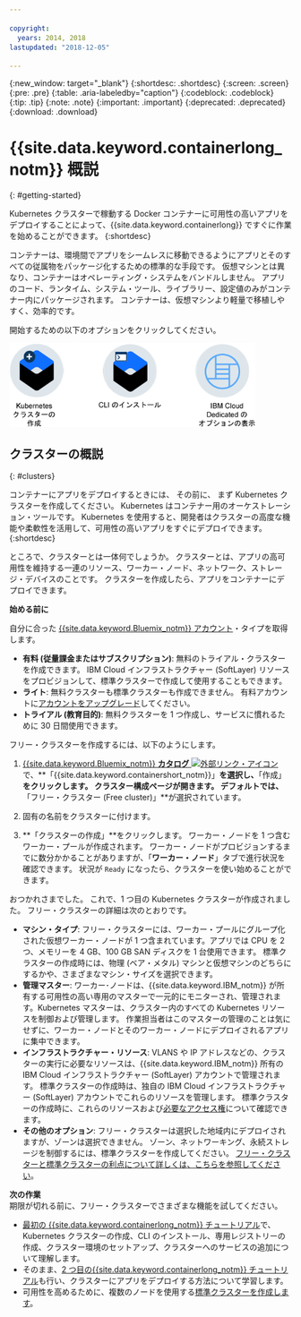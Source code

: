 ```yaml
---

copyright:
  years: 2014, 2018
lastupdated: "2018-12-05"

---
```


{:new_window: target="_blank"}
{:shortdesc: .shortdesc}
{:screen: .screen}
{:pre: .pre}
{:table: .aria-labeledby="caption"}
{:codeblock: .codeblock}
{:tip: .tip}
{:note: .note}
{:important: .important}
{:deprecated: .deprecated}
{:download: .download}



# {{site.data.keyword.containerlong_notm}} 概説
{: #getting-started}

Kubernetes クラスターで稼動する Docker コンテナーに可用性の高いアプリをデプロイすることによって、{{site.data.keyword.containerlong}} ですぐに作業を始めることができます。
{:shortdesc}

コンテナーは、環境間でアプリをシームレスに移動できるようにアプリとそのすべての従属物をパッケージ化するための標準的な手段です。 仮想マシンとは異なり、コンテナーはオペレーティング・システムをバンドルしません。 アプリのコード、ランタイム、システム・ツール、ライブラリー、設定値のみがコンテナー内にパッケージされます。 コンテナーは、仮想マシンより軽量で移植しやすく、効率的です。


開始するための以下のオプションをクリックしてください。

<img usemap="#home_map" border="0" class="image" id="image_ztx_crb_f1b" src="images/cs_public_dedicated_options.png" width="440" alt="{{site.data.keyword.containerlong_notm}} をすぐに開始するにはこのアイコンをクリックします。{{site.data.keyword.Bluemix_dedicated_notm}} の場合は、このアイコンをクリックするとオプションが表示されます。" style="width:440px;" />
<map name="home_map" id="home_map">
<area href="#clusters" alt="{{site.data.keyword.Bluemix_notm}} の Kubernetes クラスターの概説" title="{{site.data.keyword.Bluemix_notm}} の Kubernetes クラスターの概説" shape="rect" coords="-7, -8, 108, 211" />
<area href="/docs/containers/cs_cli_install.html" alt="CLI をインストールします。" title="CLI をインストールします。" shape="rect" coords="155, -1, 289, 210" />
<area href="/docs/containers/cs_dedicated.html#dedicated_environment" alt="{{site.data.keyword.Bluemix_dedicated_notm}} クラウド環境" title="{{site.data.keyword.Bluemix_notm}} クラウド環境" shape="rect" coords="326, -10, 448, 218" />
</map>


## クラスターの概説
{: #clusters}

コンテナーにアプリをデプロイするときには、 その前に、 まず Kubernetes クラスターを作成してください。 Kubernetes はコンテナー用のオーケストレーション・ツールです。 Kubernetes を使用すると、開発者はクラスターの高度な機能や柔軟性を活用して、可用性の高いアプリをすぐにデプロイできます。
{:shortdesc}

ところで、クラスターとは一体何でしょうか。 クラスターとは、アプリの高可用性を維持する一連のリソース、ワーカー・ノード、ネットワーク、ストレージ・デバイスのことです。 クラスターを作成したら、アプリをコンテナーにデプロイできます。

**始める前に**

自分に合った [{{site.data.keyword.Bluemix_notm}} アカウント](https://console.bluemix.net/registration/)・タイプを取得します。
* **有料 (従量課金またはサブスクリプション)**: 無料のトライアル・クラスターを作成できます。 IBM Cloud インフラストラクチャー (SoftLayer) リソースをプロビジョンして、標準クラスターで作成して使用することもできます。
* **ライト**: 無料クラスターも標準クラスターも作成できません。 有料アカウントに[アカウントをアップグレード](/docs/account/account_faq.html#changeacct)してください。
* **トライアル (教育目的)**: 無料クラスターを 1 つ作成し、サービスに慣れるために 30 日間使用できます。

フリー・クラスターを作成するには、以下のようにします。

1.  [{{site.data.keyword.Bluemix_notm}} **カタログ** ![外部リンク・アイコン](../icons/launch-glyph.svg "外部リンク・アイコン")](https://console.bluemix.net/catalog/?category=containers) で、**「{{site.data.keyword.containershort_notm}}」**を選択し、**「作成」**をクリックします。 クラスター構成ページが開きます。 デフォルトでは、**「フリー・クラスター (Free cluster)」**が選択されています。

2.  固有の名前をクラスターに付けます。

3.  **「クラスターの作成」**をクリックします。 ワーカー・ノードを 1 つ含むワーカー・プールが作成されます。 ワーカー・ノードがプロビジョンするまでに数分かかることがありますが、「**ワーカー・ノード**」タブで進行状況を確認できます。 状況が `Ready` になったら、クラスターを使い始めることができます。

おつかれさまでした。 これで、1 つ目の Kubernetes クラスターが作成されました。 フリー・クラスターの詳細は次のとおりです。

*   **マシン・タイプ**: フリー・クラスターには、ワーカー・プールにグループ化された仮想ワーカー・ノードが 1 つ含まれています。アプリでは CPU を 2 つ、メモリーを 4 GB、100 GB SAN ディスクを 1 台使用できます。 標準クラスターの作成時には、物理 (ベア・メタル) マシンと仮想マシンのどちらにするかや、さまざまなマシン・サイズを選択できます。
*   **管理マスター**: ワーカー･ノードは、{{site.data.keyword.IBM_notm}} が所有する可用性の高い専用のマスターで一元的にモニターされ、管理されます。Kubernetes マスターは、クラスター内のすべての Kubernetes リソースを制御および管理します。 作業担当者はこのマスターの管理のことは気にせずに、ワーカー・ノードとそのワーカー・ノードにデプロイされるアプリに集中できます。
*   **インフラストラクチャー・リソース**: VLANS や IP アドレスなどの、クラスターの実行に必要なリソースは、{{site.data.keyword.IBM_notm}} 所有の IBM Cloud インフラストラクチャー (SoftLayer) アカウントで管理されます。 標準クラスターの作成時は、独自の IBM Cloud インフラストラクチャー (SoftLayer) アカウントでこれらのリソースを管理します。 標準クラスターの作成時に、これらのリソースおよび[必要なアクセス権](/docs/containers/cs_users.html#infra_access)について確認できます。
*   **その他のオプション**: フリー・クラスターは選択した地域内にデプロイされますが、ゾーンは選択できません。 ゾーン、ネットワーキング、永続ストレージを制御するには、標準クラスターを作成してください。 [フリー・クラスターと標準クラスターの利点について詳しくは、こちらを参照してください](/docs/containers/cs_why.html#cluster_types)。


**次の作業**</br>
期限が切れる前に、フリー・クラスターでさまざまな機能を試してください。

* [最初の {{site.data.keyword.containerlong_notm}} チュートリアル](/docs/containers/cs_tutorials.html#cs_cluster_tutorial)で、Kubernetes クラスターの作成、CLI のインストール、専用レジストリーの作成、クラスター環境のセットアップ、クラスターへのサービスの追加について理解します。
* そのまま、[2 つ目の{{site.data.keyword.containerlong_notm}} チュートリアル](/docs/containers/cs_tutorials_apps.html#cs_apps_tutorial)も行い、クラスターにアプリをデプロイする方法について学習します。
* 可用性を高めるために、複数のノードを使用する[標準クラスターを作成します](/docs/containers/cs_clusters.html#clusters_ui)。


